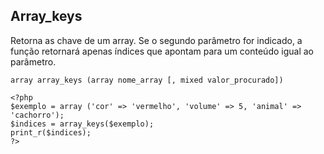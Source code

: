 ## Array_keys

Retorna as chave de um array. Se o segundo parâmetro for indicado, a função retornará apenas índices que apontam para um conteúdo igual ao parâmetro.
```
array array_keys (array nome_array [, mixed valor_procurado])

<?php
$exemplo = array ('cor' => 'vermelho', 'volume' => 5, 'animal' => 'cachorro');
$indices = array_keys($exemplo);
print_r($indices);
?>
```
